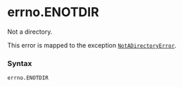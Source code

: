 # errno.ENOTDIR

Not a directory.

This error is mapped to the exception [`NotADirectoryError`](../../exceptions/NotADirectoryError.md).

### Syntax

```python
errno.ENOTDIR
```
